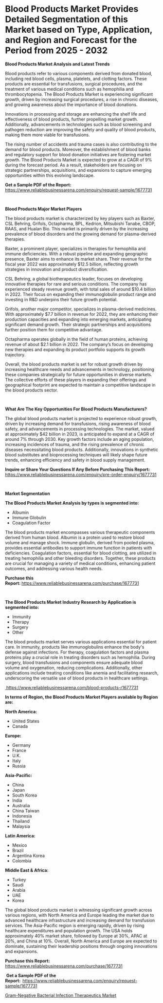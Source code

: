 <p><h1>Blood Products Market Provides Detailed Segmentation of this Market based on Type, Application, and Region and Forecast for the Period from 2025 - 2032</h1></p><p><strong>Blood Products Market Analysis and Latest Trends</strong></p>
<p><p>Blood products refer to various components derived from donated blood, including red blood cells, plasma, platelets, and clotting factors. These products are essential for transfusions, surgical procedures, and the treatment of various medical conditions such as hemophilia and thrombocytopenia. The Blood Products Market is experiencing significant growth, driven by increasing surgical procedures, a rise in chronic diseases, and growing awareness about the importance of blood donations.</p><p>Innovations in processing and storage are enhancing the shelf life and effectiveness of blood products, further propelling market growth. Additionally, advancements in technologies such as blood screening and pathogen reduction are improving the safety and quality of blood products, making them more viable for transfusions.</p><p>The rising number of accidents and trauma cases is also contributing to the demand for blood products. Moreover, the establishment of blood banks and regulatory support for blood donation initiatives are fostering market growth. The Blood Products Market is expected to grow at a CAGR of 9% during the forecast period. As a result, stakeholders are focusing on strategic partnerships, acquisitions, and expansions to capture emerging opportunities within this evolving landscape.</p></p>
<p><strong>Get a Sample PDF of the Report:&nbsp;</strong> <a href="https://www.reliablebusinessarena.com/enquiry/request-sample/1677731?utm_campaign=2632&utm_medium=2&utm_source=Github&utm_content=ia&utm_term=25032025&utm_id=blood-products">https://www.reliablebusinessarena.com/enquiry/request-sample/1677731</a></p>
<p>&nbsp;</p>
<p><strong>Blood Products Major Market Players</strong></p>
<p><p>The blood products market is characterized by key players such as Baxter, CSL Behring, Grifols, Octapharma, BPL, Kedrion, Mitsubishi Tanabe, CBOP, RAAS, and Hualan Bio. This market is primarily driven by the increasing prevalence of blood disorders and the growing demand for plasma-derived therapies. </p><p>Baxter, a prominent player, specializes in therapies for hemophilia and immune deficiencies. With a robust pipeline and expanding geographic presence, Baxter aims to enhance its market share. Their revenue for the fiscal year 2022 was approximately $12.5 billion, reflecting growth strategies in innovation and product diversification.</p><p>CSL Behring, a global biotherapeutics leader, focuses on developing innovative therapies for rare and serious conditions. The company has experienced steady revenue growth, with total sales of around $10.4 billion in 2022. Their focus on expanding their immunoglobulin product range and investing in R&D underpins their future growth potential.</p><p>Grifols, another major competitor, specializes in plasma-derived medicines. With approximately $7.7 billion in revenue for 2022, they are enhancing their production capacities and expanding into emerging markets, anticipating significant demand growth. Their strategic partnerships and acquisitions further position them for competitive advantage.</p><p>Octapharma operates globally in the field of human proteins, achieving revenue of about $2.1 billion in 2022. The company’s focus on developing new therapies and expanding its product portfolio supports its growth trajectory.</p><p>Overall, the blood products market is set for robust growth driven by increasing healthcare needs and advancements in technology, positioning these companies strategically for future opportunities in diverse markets. The collective efforts of these players in expanding their offerings and geographical footprint are expected to maintain a competitive landscape in the blood products sector.</p></p>
<p>&nbsp;</p>
<p><strong>What Are The Key Opportunities For Blood Products Manufacturers?</strong></p>
<p><p>The global blood products market is projected to experience robust growth, driven by increasing demand for transfusions, rising awareness of blood safety, and advancements in processing technologies. The market, valued at approximately $42 billion in 2023, is anticipated to expand at a CAGR of around 7% through 2030. Key growth factors include an aging population, increasing incidences of trauma, and the rising prevalence of chronic diseases necessitating blood products. Additionally, innovations in synthetic blood substitutes and bioprocessing techniques will likely shape future trends, enhancing efficiency and safety in blood supply management.</p></p>
<p><strong>Inquire or Share Your Questions If Any Before Purchasing This Report:</strong> <a href="https://www.reliablebusinessarena.com/enquiry/pre-order-enquiry/1677731?utm_campaign=2632&utm_medium=2&utm_source=Github&utm_content=ia&utm_term=25032025&utm_id=blood-products">https://www.reliablebusinessarena.com/enquiry/pre-order-enquiry/1677731</a></p>
<p>&nbsp;</p>
<p><strong>Market Segmentation</strong></p>
<p><strong>The Blood Products Market Analysis by types is segmented into:</strong></p>
<p><ul><li>Albumin</li><li>Immune Globulin</li><li>Coagulation Factor</li></ul></p>
<p><p>The blood products market encompasses various therapeutic components derived from human blood. Albumin is a protein used to restore blood volume and manage shock. Immune globulin, derived from pooled plasma, provides essential antibodies to support immune function in patients with deficiencies. Coagulation factors, essential for blood clotting, are utilized in treating hemophilia and other bleeding disorders. Together, these products are crucial for managing a variety of medical conditions, enhancing patient outcomes, and addressing various health needs.</p></p>
<p><strong>Purchase this Report:&nbsp;</strong><a href="https://www.reliablebusinessarena.com/purchase/1677731?utm_campaign=2632&utm_medium=2&utm_source=Github&utm_content=ia&utm_term=25032025&utm_id=blood-products">https://www.reliablebusinessarena.com/purchase/1677731</a></p>
<p>&nbsp;</p>
<p><strong>The Blood Products Market Industry Research by Application is segmented into:</strong></p>
<p><ul><li>Immunity</li><li>Therapy</li><li>Surgery</li><li>Other</li></ul></p>
<p><p>The blood products market serves various applications essential for patient care. In immunity, products like immunoglobulins enhance the body's defense against infections. For therapy, coagulation factors and plasma proteins play a crucial role in treating disorders such as hemophilia. During surgery, blood transfusions and components ensure adequate blood volume and oxygenation, reducing complications. Additionally, other applications include treating conditions like anemia and facilitating research, underscoring the versatile use of blood products in healthcare settings.</p></p>
<p><a href="https://www.reliablebusinessarena.com/blood-products-r1677731?utm_campaign=2632&utm_medium=2&utm_source=Github&utm_content=ia&utm_term=25032025&utm_id=blood-products">&nbsp;https://www.reliablebusinessarena.com/blood-products-r1677731</a></p>
<p><strong>In terms of Region, the Blood Products Market Players available by Region are:</strong></p>
<p>
    <p> <strong> North America: </strong>
        <ul>
            <li>United States</li>
            <li>Canada</li>
        </ul>
        </p> 
    <p> <strong> Europe: </strong>
        <ul>
            <li>Germany</li>
            <li>France</li>
            <li>U.K.</li>
            <li>Italy</li>
            <li>Russia</li>
        </ul>
        </p> 
    <p> <strong> Asia-Pacific: </strong>
        <ul>
            <li>China</li>
            <li>Japan</li>
            <li>South Korea</li>
            <li>India</li>
            <li>Australia</li>
            <li>China Taiwan</li>
            <li>Indonesia</li>
            <li>Thailand</li>
            <li>Malaysia</li>
        </ul>
        </p> 
    <p> <strong> Latin America: </strong>
        <ul>
            <li>Mexico</li>
            <li>Brazil</li>
            <li>Argentina Korea</li>
            <li>Colombia</li>
        </ul>
        </p> 
    <p> <strong> Middle East & Africa: </strong>
        <ul>
            <li>Turkey</li>
            <li>Saudi</li>
            <li>Arabia</li>
            <li>UAE</li>
            <li>Korea</li>
        </ul>
    </p>
    </p>
<p><p>The global blood products market is witnessing significant growth across various regions, with North America and Europe leading the market due to advanced healthcare infrastructure and increasing demand for transfusion services. The Asia-Pacific region is emerging rapidly, driven by rising healthcare expenditures and population growth. The USA holds approximately 40% market share, followed by Europe at 30%, APAC at 20%, and China at 10%. Overall, North America and Europe are expected to dominate, sustaining their leadership positions through ongoing innovations and expansions.</p></p>
<p><strong>Purchase this Report: </strong><a href="https://www.reliablebusinessarena.com/purchase/1677731?utm_campaign=2632&utm_medium=2&utm_source=Github&utm_content=ia&utm_term=25032025&utm_id=blood-products">https://www.reliablebusinessarena.com/purchase/1677731</a></p>
<p>&nbsp;<strong>Get a Sample PDF of the Report:&nbsp;&nbsp;</strong><a href="https://www.reliablebusinessarena.com/enquiry/request-sample/1677731?utm_campaign=2632&utm_medium=2&utm_source=Github&utm_content=ia&utm_term=25032025&utm_id=blood-products">https://www.reliablebusinessarena.com/enquiry/request-sample/1677731</a></p>
<p><strong></strong></p>
<p><p><a href="https://github.com/pimanoruman/Market-Research-Report-List-1/blob/main/gram-negative-bacterial-infection-therapeutics-market.md?utm_campaign=2632&utm_medium=2&utm_source=Github&utm_content=ia&utm_term=25032025&utm_id=blood-products">Gram-Negative Bacterial Infection Therapeutics Market</a></p></p>